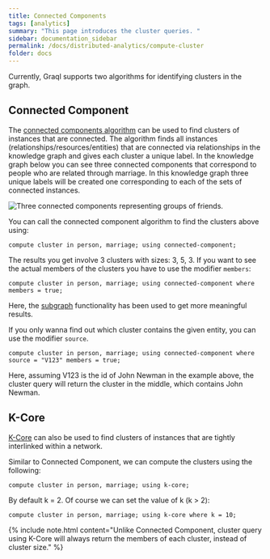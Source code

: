 ```yaml
---
title: Connected Components
tags: [analytics]
summary: "This page introduces the cluster queries. "
sidebar: documentation_sidebar
permalink: /docs/distributed-analytics/compute-cluster
folder: docs
---
```


Currently, Graql supports two algorithms for identifying clusters in the graph.

## Connected Component

The [connected components algorithm](https://en.wikipedia.org/wiki/Connected_component_(graph_theory))
can be used to find clusters of instances that are connected.
The algorithm finds all instances (relationships/resources/entities) 
that are connected via relationships in the knowledge graph and gives each cluster a unique label.
In the knowledge graph below you can see three connected components 
that correspond to people who are related through marriage.
In this knowledge graph three unique labels will be created one corresponding to each of the sets of connected instances.

 ![Three connected components representing groups of friends.](/images/analytics_conn_comp.png)

You can call the connected component algorithm to find the clusters above using:

```graql
compute cluster in person, marriage; using connected-component;
```

The results you get involve 3 clusters with sizes: 3, 5, 3.
If you want to see the actual members of the clusters you have to use the modifier `members`:

```graql
compute cluster in person, marriage; using connected-component where members = true;
```

Here, the [subgraph](./overview) functionality has been used to get more meaningful results. 

If you only wanna find out which cluster contains the given entity, you can use the modifier `source`.
 
```graql-test-ignore
compute cluster in person, marriage; using connected-component where source = "V123" members = true;
```
Here, assuming V123 is the id of John Newman in the example above, 
the cluster query will return the cluster in the middle, which contains John Newman.

## K-Core
[K-Core](https://en.wikipedia.org/wiki/Degeneracy_(graph_theory)#k-Cores) can also be used
to find clusters of instances that are tightly interlinked within a network.

Similar to Connected Component, we can compute the clusters using the following:

```graql
compute cluster in person, marriage; using k-core;
```

By default k = 2. Of course we can set the value of k (k > 2):

```graql
compute cluster in person, marriage; using k-core where k = 10;
```

{% include note.html content="Unlike Connected Component, cluster query using K-Core 
will always return the members of each cluster, instead of cluster size." %}

